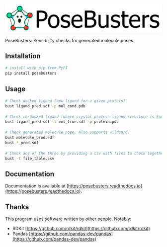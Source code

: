 ![posebusters_banner](https://github.com/maabuu/posebusters/blob/b5f4c2caed1499c2b73f5297a08e60ec7d263c61/docs/source/_static/logo_banner.png?raw=true "PoseBusters")

PoseBusters: Sensibility checks for generated molecule poses.


## Installation

```bash
# install with pip from PyPI
pip install posebusters
```
<!-- # install with conda from conda-forge
conda install posebusters -c conda-forge -->

## Usage

<!-- ### Command line usage -->

```bash
# Check docked ligand (new ligand for a given protein).
bust ligand_pred.sdf -p mol_cond.pdb

# Check re-docked ligand (where crystal protein-ligand structure is known).
bust ligand_pred.sdf -l mol_true.sdf -p protein.pdb

# Check generated molecule pose. Also supports wildcard.
bust molecule_pred.sdf
bust *_pred.sdf

# Check any of the three by providing a csv with files to check together
bust -t file_table.csv
```

<!-- ### Python API

```python
from dockbusters import DockBuster

# check re-docked ligand
DockBuster().bust(ligand_pred_file, ligand_crystal_file, protein_crystal_file)

# check docked ligand
DockBuster().bust(ligand_pred_file, protein_crystal_file)

# check molecule
DockBuster().bust(ligand_pred_file, protein_crystal_file)
``` -->

## Documentation

Documentation is available at [https://posebusters.readthedocs.io](https://posebusters.readthedocs.io).

## Thanks

This program uses software written by other people. Notably:

- RDKit [https://github.com/rdkit/rdkit](https://github.com/rdkit/rdkit)
- Pandas [https://github.com/pandas-dev/pandas](https://github.com/pandas-dev/pandas)
